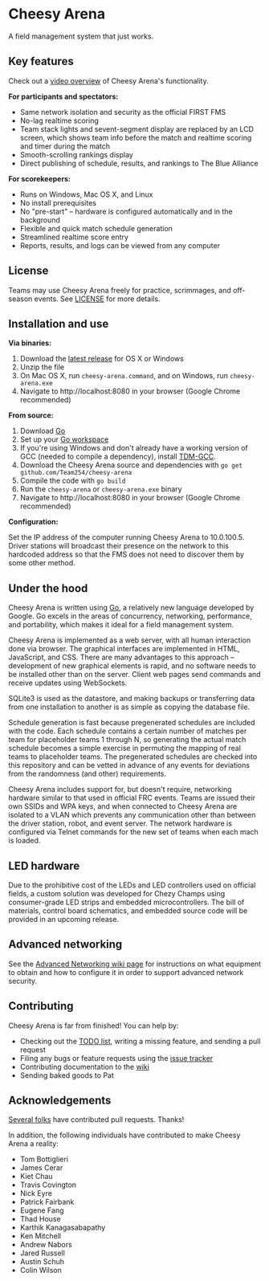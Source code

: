 Cheesy Arena
============
A field management system that just works.

## Key features
Check out a [video overview](http://video.team254.com/watch/Z5ZWI2cDqsvVe--AjHhePAHlOhLK8MT0) of Cheesy Arena's functionality.

**For participants and spectators:**

* Same network isolation and security as the official FIRST FMS
* No-lag realtime scoring
* Team stack lights and sevent-segment display are replaced by an LCD screen, which shows team info before the match and realtime scoring and timer during the match
* Smooth-scrolling rankings display
* Direct publishing of schedule, results, and rankings to The Blue Alliance

**For scorekeepers:**

* Runs on Windows, Mac OS X, and Linux
* No install prerequisites
* No "pre-start" &ndash; hardware is configured automatically and in the background
* Flexible and quick match schedule generation
* Streamlined realtime score entry
* Reports, results, and logs can be viewed from any computer

## License
Teams may use Cheesy Arena freely for practice, scrimmages, and off-season events. See [LICENSE](LICENSE) for more details.

## Installation and use
**Via binaries:**

1. Download the [latest release](https://github.com/Team254/cheesy-arena/releases) for OS X or Windows
1. Unzip the file
1. On Mac OS X, run `cheesy-arena.command`, and on Windows, run `cheesy-arena.exe`
1. Navigate to http://localhost:8080 in your browser (Google Chrome recommended)

**From source:**

1. Download [Go](http://golang.org/doc/install)
1. Set up your [Go workspace](http://golang.org/doc/code.html)
1. If you're using Windows and don't already have a working version of GCC (needed to compile a dependency), install [TDM-GCC](http://tdm-gcc.tdragon.net).
1. Download the Cheesy Arena source and dependencies with `go get github.com/Team254/cheesy-arena`
1. Compile the code with `go build`
1. Run the `cheesy-arena` or `cheesy-arena.exe` binary
1. Navigate to http://localhost:8080 in your browser (Google Chrome recommended)

**Configuration:**

Set the IP address of the computer running Cheesy Arena to 10.0.100.5. Driver stations will broadcast their presence on the network to this hardcoded address so that the FMS does not need to discover them by some other method.

## Under the hood
Cheesy Arena is written using [Go](http://golang.org), a relatively new language developed by Google. Go excels in the areas of concurrency, networking, performance, and portability, which makes it ideal for a field management system.

Cheesy Arena is implemented as a web server, with all human interaction done via browser. The graphical interfaces are implemented in HTML, JavaScript, and CSS. There are many advantages to this approach &ndash; development of new graphical elements is rapid, and no software needs to be installed other than on the server. Client web pages send commands and receive updates using WebSockets.

SQLite3 is used as the datastore, and making backups or transferring data from one installation to another is as simple as copying the database file.

Schedule generation is fast because pregenerated schedules are included with the code. Each schedule contains a certain number of matches per team for placeholder teams 1 through N, so generating the actual match schedule becomes a simple exercise in permuting the mapping of real teams to placeholder teams. The pregenerated schedules are checked into this repository and can be vetted in advance of any events for deviations from the randomness (and other) requirements.

Cheesy Arena includes support for, but doesn't require, networking hardware similar to that used in official FRC events. Teams are issued their own SSIDs and WPA keys, and when connected to Cheesy Arena are isolated to a VLAN which prevents any communication other than between the driver station, robot, and event server. The network hardware is configured via Telnet commands for the new set of teams when each mach is loaded.

## LED hardware
Due to the prohibitive cost of the LEDs and LED controllers used on official fields, a custom solution was developed for Chezy Champs using consumer-grade LED strips and embedded microcontrollers. The bill of materials, control board schematics, and embedded source code will be provided in an upcoming release.

## Advanced networking
See the [Advanced Networking wiki page](https://github.com/Team254/cheesy-arena/wiki/Advanced-Networking) for instructions on what equipment to obtain and how to configure it in order to support advanced network security.

## Contributing
Cheesy Arena is far from finished! You can help by:

* Checking out the [TODO list](TODO.md), writing a missing feature, and sending a pull request
* Filing any bugs or feature requests using the [issue tracker](https://github.com/Team254/cheesy-arena/issues)
* Contributing documentation to the [wiki](https://github.com/Team254/cheesy-arena/wiki)
* Sending baked goods to Pat

## Acknowledgements
[Several folks](https://github.com/Team254/cheesy-arena/graphs/contributors) have contributed pull requests. Thanks!

In addition, the following individuals have contributed to make Cheesy Arena a reality:

* Tom Bottiglieri
* James Cerar
* Kiet Chau
* Travis Covington
* Nick Eyre
* Patrick Fairbank
* Eugene Fang
* Thad House
* Karthik Kanagasabapathy
* Ken Mitchell
* Andrew Nabors
* Jared Russell
* Austin Schuh
* Colin Wilson
